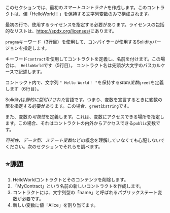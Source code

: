 このセクションでは、最初の*スマートコントラクト*を作成します。このコントラクトは、値「HelloWorld！」を保持する文字列変数のみで構成されます。

最初の行で、使用するライセンスを指定する必要があります。ライセンスの包括的なリストは、<a href="https://spdx.org/licenses/" target="_blank">https://spdx.org/licenses/</a>にあります。

`pragma`キーワード（3行目）を使用して、コンパイラーが使用するSolidityバージョンを指定します。

キーワード`contract`を使用してコントラクトを定義し、名前を付けます。この場合は、` HelloWorld`です（5行目）。
コントラクト名は先頭が大文字のパスカルケースで記述します。

コントラクト内で、文字列 `" Hello World！ "`を保持する*state変数*`greet`を定義します（6行目）。

Solidityは*静的に型付けされた*言語です。つまり、変数を宣言するときに変数の型を指定する必要があります。この場合、`greet`は`string`です。

また、変数の*可視性*を定義します。これは、変数にアクセスできる場所を指定します。この場合、それはコントラクトの内外からアクセスできる`public`変数です。

*可視性*、*データ型*、*ステート変数*などの概念を理解していなくても心配しないでください。次のセクションでそれらを調べます。



## ⭐️課題

1. HelloWorldコントラクトとそのコンテンツを削除します。
2. 「MyContract」という名前の新しいコントラクトを作成します。
3. コントラクトには、文字列型の「name」と呼ばれるパブリックステート変数が必要です。
4. 新しい変数に値「Alice」を割り当てます。